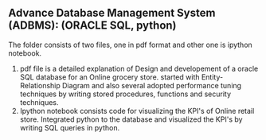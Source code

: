 ## Advance Database Management System (ADBMS): (ORACLE SQL, python)

The folder consists of two files, one in pdf format and other one is ipython notebook. 

1) pdf file is a detailed explanation of Design and developement of a oracle SQL database for an Online grocery store. started with Entity-Relationship Diagram and also several adopted performance tuning techniques by writing stored procedures, functions and security techniques. 
2) Ipython notebook consists code for visualizing the KPI's of Online retail store.  Integrated python to the database and visualized the KPI's by writing SQL queries in python.
